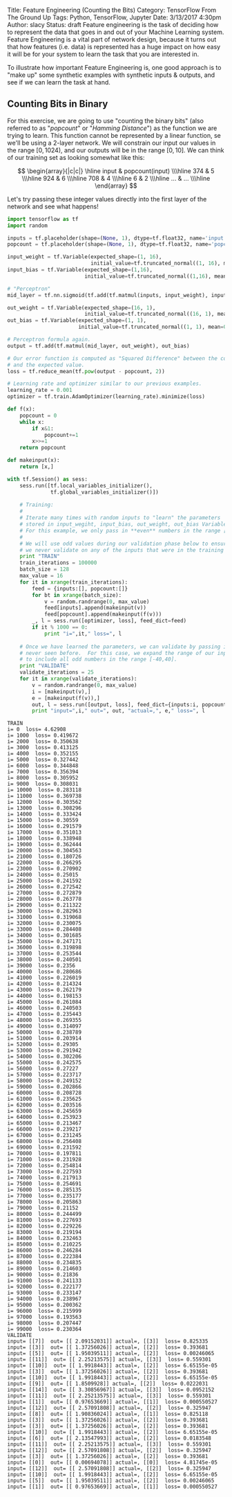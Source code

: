Title: Feature Engineering (Counting the Bits)
Category: TensorFlow From The Ground Up
Tags: Python, TensorFlow, Jupyter
Date: 3/13/2017 4:30pm
Author: slacy
Status: draft
Feature engineering is the task of deciding how to represent the data that goes in and out of your Machine Learning system.  Feature Engineering is a vital part of network design, because it turns out that how features (i.e. data) is represented has a huge impact on how easy it will be for your system to learn the task that you are interested in.

To illustrate how important Feature Engineering is, one good approach is to "make up" some synthetic examples with synthetic inputs & outputs, and see if we can learn the task at hand. 

## Counting Bits in Binary 

For this exercise, we are going to use "counting the binary bits" (also referred to as "*popcount*" or "*Hamming Distance*") as the function we are trying to learn.  This function cannot be represented by a linear function, se we'll be using a 2-layer network.  We will constrain our input our values in the range $[0,1024)$, and our outputs will be in the range $[0,10]$.  We can think of our training set as looking somewhat like this:

$$
\begin{array}{|c|c|}
\hline input & popcount(input) \\\hline
  374 & 5 \\\hline
  924 & 6 \\\hline
  708 & 4 \\\hline
  6 & 2 \\\hline
  ... & ... \\\hline
\end{array}
$$

Let's try passing these integer values directly into the first layer of the network and see what happens!


```python
import tensorflow as tf 
import random

inputs = tf.placeholder(shape=(None, 1), dtype=tf.float32, name='input')
popcount = tf.placeholder(shape=(None, 1), dtype=tf.float32, name='popcount')

input_weight = tf.Variable(expected_shape=(1, 16), 
                           initial_value=tf.truncated_normal((1, 16), mean=0, stddev=0.1))
input_bias = tf.Variable(expected_shape=(1,16), 
                         initial_value=tf.truncated_normal((1,16), mean=0, stddev=0.1))

# "Perceptron" 
mid_layer = tf.nn.sigmoid(tf.add(tf.matmul(inputs, input_weight), input_bias))

out_weight = tf.Variable(expected_shape=(16, 1), 
                         initial_value=tf.truncated_normal((16, 1), mean=0, stddev=0.1))
out_bias = tf.Variable(expected_shape=(1, 1), 
                       initial_value=tf.truncated_normal((1, 1), mean=0, stddev=0.1))

# Perceptron formula again.
output = tf.add(tf.matmul(mid_layer, out_weight), out_bias)

# Our error function is computed as "Squared Difference" between the computed output
# and the expected value. 
loss = tf.reduce_mean(tf.pow(output - popcount, 2))

# Learning rate and optimizer similar to our previous examples. 
learning_rate = 0.001
optimizer = tf.train.AdamOptimizer(learning_rate).minimize(loss)

def f(x): 
    popcount = 0 
    while x: 
        if x&1:
            popcount+=1
        x>>=1 
    return popcount

def makeinput(x):
    return [x,]

with tf.Session() as sess: 
    sess.run([tf.local_variables_initializer(), 
              tf.global_variables_initializer()])
    
    # Training: 
    #
    # Iterate many times with random inputs to "learn" the parameters
    # stored in input_wegiht, input_bias, out_weight, out_bias Variables above.  
    # For this example, we only pass in **even** numbers in the range [0,20]
    # 
    # We will use odd values during our validation phase below to ensure that 
    # we never validate on any of the inputs that were in the training set. 
    print "TRAIN"
    train_iterations = 100000
    batch_size = 128
    max_value = 16
    for it in xrange(train_iterations):
        feed = {inputs:[], popcount:[]}
        for bt in xrange(batch_size):
            v = random.randrange(0, max_value)
            feed[inputs].append(makeinput(v))
            feed[popcount].append(makeinput(f(v)))
        _, l = sess.run([optimizer, loss], feed_dict=feed)
        if it % 1000 == 0:
            print "i=",it," loss=", l
            
    # Once we have learned the parameters, we can validate by passing inputs 
    # never seen before.  For this case, we expand the range of our inputs 
    # to include all odd numbers in the range [-40,40].  
    print "VALIDATE"
    validate_iterations = 25
    for it in xrange(validate_iterations):
        v = random.randrange(0, max_value)
        i = [makeinput(v),]
        e = [makeinput(f(v)),]
        out, l = sess.run([output, loss], feed_dict={inputs:i, popcount:e})
        print "input=",i," out=", out, "actual=,", e," loss=", l

```

    TRAIN
    i= 0  loss= 4.62908
    i= 1000  loss= 0.419672
    i= 2000  loss= 0.350638
    i= 3000  loss= 0.413125
    i= 4000  loss= 0.352155
    i= 5000  loss= 0.327442
    i= 6000  loss= 0.344848
    i= 7000  loss= 0.356394
    i= 8000  loss= 0.305952
    i= 9000  loss= 0.308031
    i= 10000  loss= 0.283118
    i= 11000  loss= 0.369738
    i= 12000  loss= 0.303562
    i= 13000  loss= 0.308296
    i= 14000  loss= 0.333424
    i= 15000  loss= 0.30559
    i= 16000  loss= 0.291579
    i= 17000  loss= 0.351013
    i= 18000  loss= 0.338948
    i= 19000  loss= 0.362444
    i= 20000  loss= 0.304563
    i= 21000  loss= 0.180726
    i= 22000  loss= 0.266295
    i= 23000  loss= 0.270902
    i= 24000  loss= 0.25015
    i= 25000  loss= 0.241592
    i= 26000  loss= 0.272542
    i= 27000  loss= 0.272879
    i= 28000  loss= 0.263778
    i= 29000  loss= 0.211322
    i= 30000  loss= 0.282963
    i= 31000  loss= 0.319068
    i= 32000  loss= 0.230075
    i= 33000  loss= 0.284408
    i= 34000  loss= 0.301685
    i= 35000  loss= 0.247171
    i= 36000  loss= 0.319898
    i= 37000  loss= 0.253544
    i= 38000  loss= 0.240501
    i= 39000  loss= 0.2356
    i= 40000  loss= 0.280686
    i= 41000  loss= 0.226019
    i= 42000  loss= 0.214324
    i= 43000  loss= 0.262179
    i= 44000  loss= 0.198153
    i= 45000  loss= 0.261084
    i= 46000  loss= 0.240503
    i= 47000  loss= 0.235443
    i= 48000  loss= 0.269355
    i= 49000  loss= 0.314097
    i= 50000  loss= 0.238789
    i= 51000  loss= 0.203914
    i= 52000  loss= 0.29305
    i= 53000  loss= 0.291942
    i= 54000  loss= 0.302206
    i= 55000  loss= 0.242575
    i= 56000  loss= 0.27227
    i= 57000  loss= 0.223717
    i= 58000  loss= 0.249152
    i= 59000  loss= 0.202866
    i= 60000  loss= 0.208728
    i= 61000  loss= 0.235625
    i= 62000  loss= 0.203516
    i= 63000  loss= 0.245659
    i= 64000  loss= 0.253923
    i= 65000  loss= 0.213467
    i= 66000  loss= 0.239217
    i= 67000  loss= 0.231245
    i= 68000  loss= 0.256408
    i= 69000  loss= 0.231592
    i= 70000  loss= 0.197811
    i= 71000  loss= 0.231928
    i= 72000  loss= 0.254814
    i= 73000  loss= 0.227593
    i= 74000  loss= 0.217913
    i= 75000  loss= 0.254691
    i= 76000  loss= 0.285135
    i= 77000  loss= 0.235177
    i= 78000  loss= 0.205863
    i= 79000  loss= 0.21152
    i= 80000  loss= 0.244499
    i= 81000  loss= 0.227693
    i= 82000  loss= 0.229226
    i= 83000  loss= 0.219194
    i= 84000  loss= 0.232463
    i= 85000  loss= 0.210225
    i= 86000  loss= 0.246284
    i= 87000  loss= 0.222384
    i= 88000  loss= 0.234835
    i= 89000  loss= 0.214603
    i= 90000  loss= 0.21836
    i= 91000  loss= 0.241133
    i= 92000  loss= 0.222177
    i= 93000  loss= 0.233147
    i= 94000  loss= 0.238967
    i= 95000  loss= 0.200362
    i= 96000  loss= 0.215999
    i= 97000  loss= 0.193563
    i= 98000  loss= 0.207447
    i= 99000  loss= 0.230364
    VALIDATE
    input= [[7]]  out= [[ 2.09152031]] actual=, [[3]]  loss= 0.825335
    input= [[3]]  out= [[ 1.37256026]] actual=, [[2]]  loss= 0.393681
    input= [[5]]  out= [[ 1.95039511]] actual=, [[2]]  loss= 0.00246065
    input= [[11]]  out= [[ 2.25213575]] actual=, [[3]]  loss= 0.559301
    input= [[10]]  out= [[ 1.9918443]] actual=, [[2]]  loss= 6.65155e-05
    input= [[3]]  out= [[ 1.37256026]] actual=, [[2]]  loss= 0.393681
    input= [[10]]  out= [[ 1.9918443]] actual=, [[2]]  loss= 6.65155e-05
    input= [[9]]  out= [[ 1.8509928]] actual=, [[2]]  loss= 0.0222031
    input= [[14]]  out= [[ 3.30856967]] actual=, [[3]]  loss= 0.0952152
    input= [[11]]  out= [[ 2.25213575]] actual=, [[3]]  loss= 0.559301
    input= [[1]]  out= [[ 0.97653669]] actual=, [[1]]  loss= 0.000550527
    input= [[12]]  out= [[ 2.57091808]] actual=, [[2]]  loss= 0.325947
    input= [[8]]  out= [[ 1.90836024]] actual=, [[1]]  loss= 0.825118
    input= [[3]]  out= [[ 1.37256026]] actual=, [[2]]  loss= 0.393681
    input= [[3]]  out= [[ 1.37256026]] actual=, [[2]]  loss= 0.393681
    input= [[10]]  out= [[ 1.9918443]] actual=, [[2]]  loss= 6.65155e-05
    input= [[6]]  out= [[ 2.13547993]] actual=, [[2]]  loss= 0.0183548
    input= [[11]]  out= [[ 2.25213575]] actual=, [[3]]  loss= 0.559301
    input= [[12]]  out= [[ 2.57091808]] actual=, [[2]]  loss= 0.325947
    input= [[3]]  out= [[ 1.37256026]] actual=, [[2]]  loss= 0.393681
    input= [[0]]  out= [[ 0.00694078]] actual=, [[0]]  loss= 4.81745e-05
    input= [[12]]  out= [[ 2.57091808]] actual=, [[2]]  loss= 0.325947
    input= [[10]]  out= [[ 1.9918443]] actual=, [[2]]  loss= 6.65155e-05
    input= [[5]]  out= [[ 1.95039511]] actual=, [[2]]  loss= 0.00246065
    input= [[1]]  out= [[ 0.97653669]] actual=, [[1]]  loss= 0.000550527

